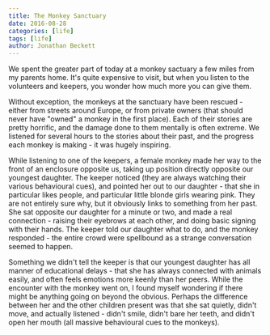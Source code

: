 ```yaml
---
title: The Monkey Sanctuary
date: 2016-08-28
categories: [life]
tags: [life]
author: Jonathan Beckett
---
```


We spent the greater part of today at a monkey sactuary a few miles from my parents home. It's quite expensive to visit, but when you listen to the volunteers and keepers, you wonder how much more you can give them.

Without exception, the monkeys at the sanctuary have been rescued - either from streets around Europe, or from private owners (that should never have "owned" a monkey in the first place). Each of their stories are pretty horrific, and the damage done to them mentally is often extreme. We listened for several hours to the stories about their past, and the progress each monkey is making - it was hugely inspiring.

While listening to one of the keepers, a female monkey made her way to the front of an enclosure opposite us, taking up position directly opposite our youngest daughter. The keeper noticed (they are always watching their various behavioural cues), and pointed her out to our daughter - that she in particular likes people, and particular little blonde girls wearing pink. They are not entirely sure why, but it obviously links to something from her past. She sat opposite our daughter for a minute or two, and made a real connection - raising their eyebrows at each other, and doing basic signing with their hands. The keeper told our daughter what to do, and the monkey responded - the entire crowd were spellbound as a strange conversation seemed to happen.

Something we didn't tell the keeper is that our youngest daughter has all manner of educational delays - that she has always connected with animals easily, and often feels emotions more keenly than her peers. While the encounter with the monkey went on, I found myself wondering if there might be anything going on beyond the obvious. Perhaps the difference between her and the other children present was that she sat quietly, didn't move, and actually listened - didn't smile, didn't bare her teeth, and didn't open her mouth (all massive behavioural cues to the monkeys).